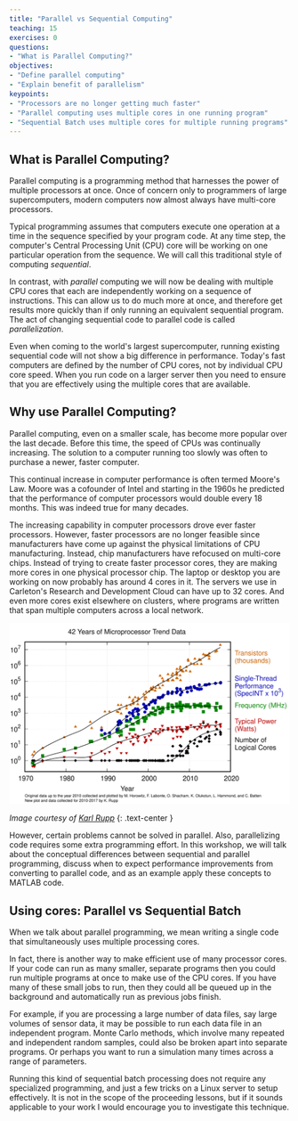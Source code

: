 ```yaml
---
title: "Parallel vs Sequential Computing"
teaching: 15
exercises: 0
questions:
- "What is Parallel Computing?"
objectives:
- "Define parallel computing"
- "Explain benefit of parallelism"
keypoints:
- "Processors are no longer getting much faster"
- "Parallel computing uses multiple cores in one running program"
- "Sequential Batch uses multiple cores for multiple running programs"
---
```


## What is Parallel Computing?

Parallel computing is a programming method that harnesses the power of multiple processors at once.  Once of concern only to programmers of large supercomputers, modern computers now almost always have multi-core processors.

Typical programming assumes that computers execute one operation at a time in the sequence specified by your program code.  At any time step, the computer's Central Processing Unit (CPU) core will be working on one particular operation from the sequence.  We will call this traditional style of computing *sequential*.

In contrast, with *parallel* computing we will now be dealing with multiple CPU cores that each are independently working on a sequence of instructions.  This can allow us to do much more at once, and therefore get results more quickly than if only running an equivalent sequential program.  The act of changing sequential code to parallel code is called *parallelization*.

Even when coming to the world's largest supercomputer, running existing sequential code will not show a big difference in performance.  Today's fast computers are defined by the number of CPU cores, not by individual CPU core speed.  When you run code on a larger server then you need to ensure that you are effectively using the multiple cores that are available.

## Why use Parallel Computing?

Parallel computing, even on a smaller scale, has become more popular over the last decade.  Before this time, the speed of CPUs was continually increasing.  The solution to a computer running too slowly was often to purchase a newer, faster computer.

This continual increase in computer performance is often termed Moore's Law.  Moore was a cofounder of Intel and starting in the 1960s he predicted that the performance of computer processors would double every 18 months. This was indeed true for many decades.

The increasing capability in computer processors drove ever faster processors.  However, faster processors are no longer feasible since manufacturers have come up against the physical limitations of CPU manufacturing.  Instead, chip manufacturers have refocused on multi-core chips.  Instead of trying to create faster processor cores, they are making more cores in one physical processor chip.  The laptop or desktop you are working on now probably has around 4 cores in it.  The servers we use in Carleton's Research and Development Cloud can have up to 32 cores.  And even more cores exist elsewhere on clusters, where programs are written that span multiple computers across a local network.

![Processor performance over time](../fig/42-years-processor-trend.svg)

*Image courtesy of [Karl Rupp](https://www.karlrupp.net/2018/02/42-years-of-microprocessor-trend-data/)*
{: .text-center }

However, certain problems cannot be solved in parallel.  Also, parallelizing code requires some extra programming effort. In this workshop, we will talk about the conceptual differences between sequential and parallel programming, discuss when to expect performance improvements from converting to parallel code, and as an example apply these concepts to MATLAB code.

## Using cores: Parallel vs Sequential Batch

When we talk about parallel programming, we mean writing a single code that simultaneously uses multiple processing cores.

In fact, there is another way to make efficient use of many processor cores.  If your code can run as many smaller, separate programs then you could run multiple programs at once to make use of the CPU cores.  If you have many of these small jobs to run, then they could all be queued up in the background and automatically run as previous jobs finish.

For example, if you are processing a large number of data files, say large volumes of sensor data, it may be possible to run each data file in an independent program.  Monte Carlo methods, which involve many repeated and independent random samples, could also be broken apart into separate programs.  Or perhaps you want to run a simulation many times across a range of parameters.

Running this kind of sequential batch processing does not require any specialized programming, and just a few tricks on a Linux server to setup effectively.  It is not in the scope of the proceeding lessons, but if it sounds applicable to your work I would encourage you to investigate this technique.
